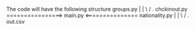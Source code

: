 The code will have the following structure
                               groups.py
                                    |
                                    |
                                   \ /
                                    .
 chckinout.py ================>  main.py <=============== nationality.py
                                    |
                                    |
                                   \ /
                                    .
                                 out.csv
